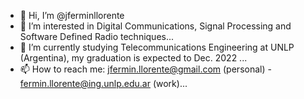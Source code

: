 - 👋 Hi, I’m @jferminllorente
- 👀 I’m interested in Digital Communications, Signal Processing and Software Defined Radio techniques...
- 🌱 I’m currently studying Telecommunications Engineering at UNLP (Argentina), my graduation is expected to Dec. 2022 ...
- 📫 How to reach me: jfermin.llorente@gmail.com (personal) - fermin.llorente@ing.unlp.edu.ar (work)...

